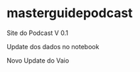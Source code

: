 # masterguidepodcast
<p>Site do Podcast V 0.1</p>
<p>Update dos dados no notebook</p>
<p>Novo Update do Vaio</p>

